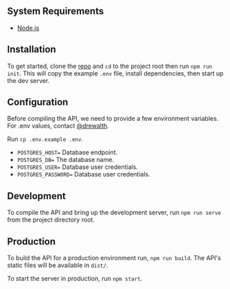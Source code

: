 ## System Requirements

- [Node.js](https://nodejs.org/en/)

## Installation

To get started, clone the [repo](https://github.com/AmericanWhitewater/wh2o-api) and `cd` to the project root then run `npm run init`. This will copy the example `.env` file, install dependencies, then start up the dev server.

## Configuration

Before compiling the API, we need to provide a few environment variables. For .env values, contact [@drewalth](https://github.com/drewalth).

Run `cp .env.example .env`.

- `POSTGRES_HOST=` Database endpoint. 
- `POSTGRES_DB=` The database name.
- `POSTGRES_USER=` Database user credentials.
- `POSTGRES_PASSWORD=` Database user credentials.

## Development

To compile the API and bring up the development server, run `npm run serve` from the project directory root.

## Production

To build the API for a production environment run, `npm run build`. The API's static files will be available in `dist/`. 

To start the server in production, run `npm start`.
